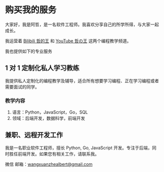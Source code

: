 # 购买我的服务

大家好，我是阿哲，是一名软件工程师。我喜欢分享自己的所学所得，与大家一起成长。

我运营着 [Bilibili 哲的王](http://space.bilibili.com/16696495?) 和 [YouTube 哲の王](https://www.youtube.com/channel/UCHPHGYUfAfRIvf1RT9sADLg) 这两个编程教学频道。

我也提供如下的专业服务

## 1 对 1 定制化私人学习教练
我提供私人定制化的编程教学及辅导，适合所有想要学习编程、正在学习编程或者需要面试的同学。

### 教学内容
1. 语言：Python，JavaScript，Go，SQL
2. 领域：后端开发，数据科学，前端开发

## 兼职、远程开发工作
我是一名职业软件工程师，擅长 Python, Go, JavaScript 开发。专注于后端，同时胜任前端开发。如果您有相关工作，请联系我。

微信
邮箱：wangxuanzhealbert@gmail.com
